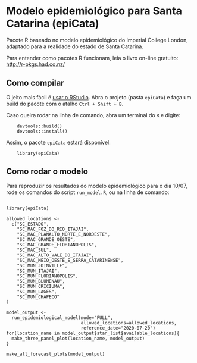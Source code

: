 # Modelo epidemiológico para Santa Catarina (epiCata)

Pacote R baseado no modelo epidemiológico do Imperial College London, adaptado para a realidade do estado de Santa Catarina.

Para entender como pacotes R funcionam, leia o livro on-line gratuito: http://r-pkgs.had.co.nz/


## Como compilar

O jeito mais fácil é [usar o RStudio](https://support.rstudio.com/hc/en-us/articles/200486508-Building-Testing-and-Distributing-Packages). Abra o projeto (pasta `epiCata`) e faça um build do pacote com o atalho `Ctrl + Shift + B`.

Caso queira rodar na linha de comando, abra um terminal do `R` e digite:

```
    devtools::build()
    devtools::install()
```

Assim, o pacote `epiCata` estará disponível:

```
    library(epiCata)
```

## Como rodar o modelo

Para reproduzir os resultados do modelo epidemiológico para o dia 10/07, rode os comandos do script `run_model.R`, ou na linha de comando:

```

library(epiCata)

allowed_locations <-
  c("SC_ESTADO",
    "SC_MAC_FOZ_DO_RIO_ITAJAI",
    "SC_MAC_PLANALTO_NORTE_E_NORDESTE",
    "SC_MAC_GRANDE_OESTE",
    "SC_MAC_GRANDE_FLORIANOPOLIS",
    "SC_MAC_SUL",
    "SC_MAC_ALTO_VALE_DO_ITAJAI",
    "SC_MAC_MEIO_OESTE_E_SERRA_CATARINENSE",
    "SC_MUN_JOINVILLE",
    "SC_MUN_ITAJAI",
    "SC_MUN_FLORIANOPOLIS",
    "SC_MUN_BLUMENAU",
    "SC_MUN_CRICIUMA",
    "SC_MUN_LAGES",
    "SC_MUN_CHAPECO"
)

model_output <-
  run_epidemiological_model(mode="FULL",
                            allowed_locations=allowed_locations,
                            reference_date="2020-07-20")
for(location_name in model_output$stan_list$available_locations){
  make_three_panel_plot(location_name, model_output)
}

make_all_forecast_plots(model_output)
```

